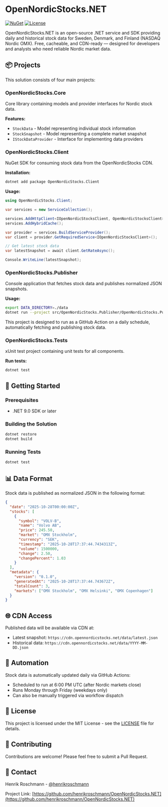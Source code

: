 # OpenNordicStocks.NET

[![NuGet](https://img.shields.io/nuget/v/OpenNordicStocks.Client.svg)](https://www.nuget.org/packages/OpenNordicStocks.Client/)
[![License](https://img.shields.io/badge/license-MIT-blue.svg)](LICENSE)

OpenNordicStocks.NET is an open-source .NET service and SDK providing daily and historical stock data for Sweden, Denmark, and Finland (NASDAQ Nordic OMX). Free, cacheable, and CDN-ready — designed for developers and analysts who need reliable Nordic market data.

## 📦 Projects

This solution consists of four main projects:

### OpenNordicStocks.Core
Core library containing models and provider interfaces for Nordic stock data.

**Features:**
- `StockData` - Model representing individual stock information
- `StockSnapshot` - Model representing a complete market snapshot
- `IStockDataProvider` - Interface for implementing data providers

### OpenNordicStocks.Client
NuGet SDK for consuming stock data from the OpenNordicStocks CDN.

**Installation:**
```bash
dotnet add package OpenNordicStocks.Client
```

**Usage:**
```csharp
using OpenNordicStocks.Client;

var services = new ServiceCollection();

services.AddHttpClient<IOpenNordicStocksClient, OpenNordicStocksClient>();
services.AddHybridCache();

var provider = services.BuildServiceProvider();
var client = provider.GetRequiredService<IOpenNordicStocksClient>();

// Get latest stock data
var latestSnapshot = await client.GetRateAsync();

Console.WriteLine(latestSnapshot);
```

### OpenNordicStocks.Publisher
Console application that fetches stock data and publishes normalized JSON snapshots.

**Usage:**
```bash
export DATA_DIRECTORY=./data
dotnet run --project src/OpenNordicStocks.Publisher/OpenNordicStocks.Publisher.csproj
```

This project is designed to run as a GitHub Action on a daily schedule, automatically fetching and publishing stock data.

### OpenNordicStocks.Tests
xUnit test project containing unit tests for all components.

**Run tests:**
```bash
dotnet test
```

## 🚀 Getting Started

### Prerequisites
- .NET 9.0 SDK or later

### Building the Solution
```bash
dotnet restore
dotnet build
```

### Running Tests
```bash
dotnet test
```

## 📊 Data Format

Stock data is published as normalized JSON in the following format:

```json
{
  "date": "2025-10-28T00:00:00Z",
  "stocks": [
    {
      "symbol": "VOLV-B",
      "name": "Volvo AB",
      "price": 245.50,
      "market": "OMX Stockholm",
      "currency": "SEK",
      "timestamp": "2025-10-28T17:37:44.7434313Z",
      "volume": 1500000,
      "change": 2.50,
      "changePercent": 1.03
    }
  ],
  "metadata": {
    "version": "0.1.0",
    "generatedAt": "2025-10-28T17:37:44.743672Z",
    "totalCount": 3,
    "markets": ["OMX Stockholm", "OMX Helsinki", "OMX Copenhagen"]
  }
}
```

## 🌐 CDN Access

Published data will be available via CDN at:
- Latest snapshot: `https://cdn.opennordicstocks.net/data/latest.json`
- Historical data: `https://cdn.opennordicstocks.net/data/YYYY-MM-DD.json`

## 🤖 Automation

Stock data is automatically updated daily via GitHub Actions:
- Scheduled to run at 6:00 PM UTC (after Nordic markets close)
- Runs Monday through Friday (weekdays only)
- Can also be manually triggered via workflow dispatch

## 📝 License

This project is licensed under the MIT License - see the [LICENSE](LICENSE) file for details.

## 🤝 Contributing

Contributions are welcome! Please feel free to submit a Pull Request.

## 📧 Contact

Henrik Roschmann - [@henrikroschmann](https://github.com/henrikroschmann)

Project Link: [https://github.com/henrikroschmann/OpenNordicStocks.NET](https://github.com/henrikroschmann/OpenNordicStocks.NET)

